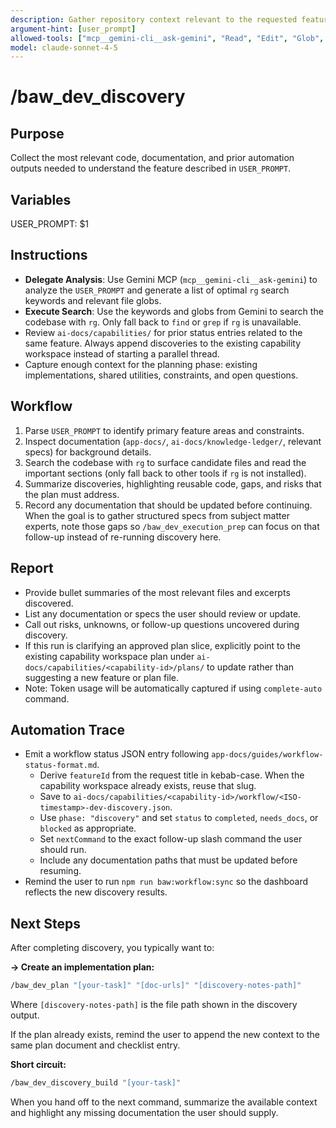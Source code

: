```yaml
---
description: Gather repository context relevant to the requested feature
argument-hint: [user_prompt]
allowed-tools: ["mcp__gemini-cli__ask-gemini", "Read", "Edit", "Glob", "Grep", "MultiEdit", "Bash"]
model: claude-sonnet-4-5
---
```


# /baw_dev_discovery

## Purpose
Collect the most relevant code, documentation, and prior automation outputs needed to understand the feature described in `USER_PROMPT`.

## Variables
USER_PROMPT: $1

## Instructions
- **Delegate Analysis**: Use Gemini MCP (`mcp__gemini-cli__ask-gemini`) to analyze the `USER_PROMPT` and generate a list of optimal `rg` search keywords and relevant file globs.
- **Execute Search**: Use the keywords and globs from Gemini to search the codebase with `rg`. Only fall back to `find` or `grep` if `rg` is unavailable.
- Review `ai-docs/capabilities/` for prior status entries related to the same feature. Always append discoveries to the existing
  capability workspace instead of starting a parallel thread.
- Capture enough context for the planning phase: existing implementations, shared utilities, constraints, and open questions.
## Workflow
1. Parse `USER_PROMPT` to identify primary feature areas and constraints.
2. Inspect documentation (`app-docs/`, `ai-docs/knowledge-ledger/`, relevant specs) for background details.
3. Search the codebase with `rg` to surface candidate files and read the important sections (only fall back to other tools if `rg` is not installed).
4. Summarize discoveries, highlighting reusable code, gaps, and risks that the plan must address.
5. Record any documentation that should be updated before continuing. When the goal is to gather structured specs from subject
   matter experts, note those gaps so `/baw_dev_execution_prep` can focus on that follow-up instead of re-running discovery here.

## Report
- Provide bullet summaries of the most relevant files and excerpts discovered.
- List any documentation or specs the user should review or update.
- Call out risks, unknowns, or follow-up questions uncovered during discovery.
- If this run is clarifying an approved plan slice, explicitly point to the existing capability workspace plan under
  `ai-docs/capabilities/<capability-id>/plans/` to update rather than suggesting a new feature or plan file.
- Note: Token usage will be automatically captured if using `complete-auto` command.

## Automation Trace
- Emit a workflow status JSON entry following `app-docs/guides/workflow-status-format.md`.
  - Derive `featureId` from the request title in kebab-case. When the capability workspace already exists, reuse that slug.
  - Save to `ai-docs/capabilities/<capability-id>/workflow/<ISO-timestamp>-dev-discovery.json`.
  - Use `phase: "discovery"` and set `status` to `completed`, `needs_docs`, or `blocked` as appropriate.
  - Set `nextCommand` to the exact follow-up slash command the user should run.
  - Include any documentation paths that must be updated before resuming.
- Remind the user to run `npm run baw:workflow:sync` so the dashboard reflects the new discovery results.

## Next Steps
After completing discovery, you typically want to:

**→ Create an implementation plan:**
```bash
/baw_dev_plan "[your-task]" "[doc-urls]" "[discovery-notes-path]"
```

Where `[discovery-notes-path]` is the file path shown in the discovery output.

If the plan already exists, remind the user to append the new context to the same plan document and checklist entry.

**Short circuit:**
```bash
/baw_dev_discovery_build "[your-task]"
```

When you hand off to the next command, summarize the available context and highlight any missing documentation the user should supply.
